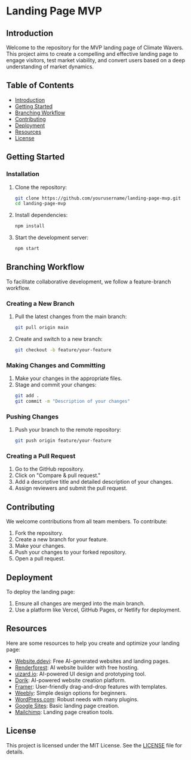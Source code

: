 # Landing Page MVP

## Introduction
Welcome to the repository for the MVP landing page of Climate Wavers. This project aims to create a compelling and effective landing page to engage visitors, test market viability, and convert users based on a deep understanding of market dynamics.

## Table of Contents
- [Introduction](#introduction)
- [Getting Started](#getting-started)
- [Branching Workflow](#branching-workflow)
- [Contributing](#contributing)
- [Deployment](#deployment)
- [Resources](#resources)
- [License](#license)


## Getting Started


### Installation
1. Clone the repository:
    ```bash
    git clone https://github.com/yourusername/landing-page-mvp.git
    cd landing-page-mvp
    ```

2. Install dependencies:
    ```bash
    npm install
    ```

3. Start the development server:
    ```bash
    npm start
    ```

## Branching Workflow
To facilitate collaborative development, we follow a feature-branch workflow.

### Creating a New Branch
1. Pull the latest changes from the main branch:
    ```bash
    git pull origin main
    ```

2. Create and switch to a new branch:
    ```bash
    git checkout -b feature/your-feature
    ```

### Making Changes and Committing
1. Make your changes in the appropriate files.
2. Stage and commit your changes:
    ```bash
    git add .
    git commit -m "Description of your changes"
    ```

### Pushing Changes
1. Push your branch to the remote repository:
    ```bash
    git push origin feature/your-feature
    ```

### Creating a Pull Request
1. Go to the GitHub repository.
2. Click on "Compare & pull request."
3. Add a descriptive title and detailed description of your changes.
4. Assign reviewers and submit the pull request.

## Contributing
We welcome contributions from all team members. To contribute:
1. Fork the repository.
2. Create a new branch for your feature.
3. Make your changes.
4. Push your changes to your forked repository.
5. Open a pull request.

## Deployment
To deploy the landing page:
1. Ensure all changes are merged into the main branch.
2. Use a platform like Vercel, GitHub Pages, or Netlify for deployment.

## Resources
Here are some resources to help you create and optimize your landing page:
- [Website.ddevi](https://website.ddevi.com): Free AI-generated websites and landing pages.
- [Renderforest](https://www.renderforest.com): AI website builder with free hosting.
- [uizard.io](https://uizard.io): AI-powered UI design and prototyping tool.
- [Dorik](https://dorik.com): AI-powered website creation platform.
- [Framer](https://www.framer.com): User-friendly drag-and-drop features with templates.
- [Weebly](https://www.weebly.com): Simple design options for beginners.
- [WordPress.com](https://wordpress.com): Robust needs with many plugins.
- [Google Sites](https://sites.google.com): Basic landing page creation.
- [Mailchimp](https://mailchimp.com): Landing page creation tools.

## License
This project is licensed under the MIT License. See the [LICENSE](LICENSE) file for details.

